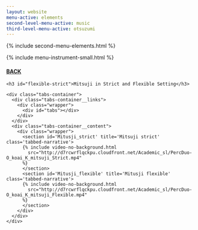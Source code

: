 ```yaml
---
layout: website
menu-active: elements
second-level-menu-active: music
third-level-menu-active: otsuzumi
---
```


{% include second-menu-elements.html %}

{% include menu-instrument-small.html %}


<main class="page-content"><div class="wrapper sidebar-contents">
  <aside class="sidebar-contents__table">
    <h4><a href="/music/otsuzumi-kotsuzumi"> BACK</a></h4>
  </aside>
  <section class="sidebar-contents__section">
  <div class="text-container">


    <h3 id="flexible-strict">Mitsuji in Strict and Flexible Setting</h3>

    <div class="tabs-container">
      <div class="tabs-container__links">
        <div class="wrapper">
          <div id="tabs"></div>
        </div>
      </div>
      <div class="tabs-container__content">
        <div class="wrapper">
          <section id='Mitusji_strict' title='Mitsuji strict' class='tabbed-narrative'>
          {% include video-no-background.html
            src="http://d7rcwrflqckpu.cloudfront.net/Academic_sl/PercDuo-O_koai_K_mitsuji_Strict.mp4"
          %}
          </section>
          <section id='Mitusji_flexible' title='Mitusji flexible' class='tabbed-narrative'>
          {% include video-no-background.html
            src="http://d7rcwrflqckpu.cloudfront.net/Academic_sl/PercDuo-O_koai_K_mitsuji_Flexible.mp4"
          %}
          </section>
        </div>
      </div>
    </div>
  </div>
  </section>
</main>
